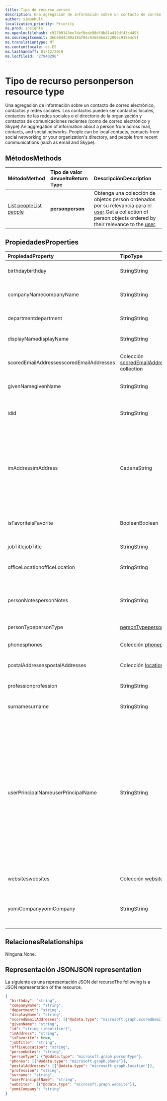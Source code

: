 ```yaml
---
title: Tipo de recurso person
description: Una agregación de información sobre un contacto de correo electrónico, contactos y redes sociales. Los contactos pueden ser contactos locales, contactos de las redes sociales o el directorio de la organización y contactos de comunicaciones recientes (como de correo electrónico y Skype).
author: simonhult
localization_priority: Priority
ms.prod: insights
ms.openlocfilehash: c92709143ee7def0ede98dfdb81a419df43c4493
ms.sourcegitcommit: 36be044c89a19af84c93e586e22200ec919e4c9f
ms.translationtype: MT
ms.contentlocale: es-ES
ms.lasthandoff: 01/12/2019
ms.locfileid: "27940298"
---
```

# <a name="person-resource-type"></a><span data-ttu-id="08a4a-104">Tipo de recurso person</span><span class="sxs-lookup"><span data-stu-id="08a4a-104">person resource type</span></span>

<span data-ttu-id="08a4a-p102">Una agregación de información sobre un contacto de correo electrónico, contactos y redes sociales. Los contactos pueden ser contactos locales, contactos de las redes sociales o el directorio de la organización y contactos de comunicaciones recientes (como de correo electrónico y Skype).</span><span class="sxs-lookup"><span data-stu-id="08a4a-p102">An aggregation of information about a person from across mail, contacts, and social networks. People can be local contacts, contacts from social networking or your organization's directory, and people from recent communications (such as email and Skype).</span></span>

## <a name="methods"></a><span data-ttu-id="08a4a-107">Métodos</span><span class="sxs-lookup"><span data-stu-id="08a4a-107">Methods</span></span>

| <span data-ttu-id="08a4a-108">Método</span><span class="sxs-lookup"><span data-stu-id="08a4a-108">Method</span></span> | <span data-ttu-id="08a4a-109">Tipo de valor devuelto</span><span class="sxs-lookup"><span data-stu-id="08a4a-109">Return Type</span></span> | <span data-ttu-id="08a4a-110">Descripción</span><span class="sxs-lookup"><span data-stu-id="08a4a-110">Description</span></span> |
|:---------------|:--------|:----------|
|[<span data-ttu-id="08a4a-111">List people</span><span class="sxs-lookup"><span data-stu-id="08a4a-111">List people</span></span>](../api/user-list-people.md) | <span data-ttu-id="08a4a-112">**person**</span><span class="sxs-lookup"><span data-stu-id="08a4a-112">**person**</span></span> |<span data-ttu-id="08a4a-113">Obtenga una colección de objetos person ordenados por su relevancia para el [user](../resources/user.md).</span><span class="sxs-lookup"><span data-stu-id="08a4a-113">Get a collection of person objects ordered by their relevance to the [user](../resources/user.md).</span></span>|

## <a name="properties"></a><span data-ttu-id="08a4a-114">Propiedades</span><span class="sxs-lookup"><span data-stu-id="08a4a-114">Properties</span></span>

| <span data-ttu-id="08a4a-115">Propiedad</span><span class="sxs-lookup"><span data-stu-id="08a4a-115">Property</span></span> | <span data-ttu-id="08a4a-116">Tipo</span><span class="sxs-lookup"><span data-stu-id="08a4a-116">Type</span></span> | <span data-ttu-id="08a4a-117">Descripción</span><span class="sxs-lookup"><span data-stu-id="08a4a-117">Description</span></span> |
|:---------------|:--------|:----------|
|<span data-ttu-id="08a4a-118">birthday</span><span class="sxs-lookup"><span data-stu-id="08a4a-118">birthday</span></span>|<span data-ttu-id="08a4a-119">String</span><span class="sxs-lookup"><span data-stu-id="08a4a-119">String</span></span>|<span data-ttu-id="08a4a-120">Cumpleaños del contacto.</span><span class="sxs-lookup"><span data-stu-id="08a4a-120">The person's birthday.</span></span>|
|<span data-ttu-id="08a4a-121">companyName</span><span class="sxs-lookup"><span data-stu-id="08a4a-121">companyName</span></span>|<span data-ttu-id="08a4a-122">String</span><span class="sxs-lookup"><span data-stu-id="08a4a-122">String</span></span>|<span data-ttu-id="08a4a-123">Nombre de la compañía del contacto.</span><span class="sxs-lookup"><span data-stu-id="08a4a-123">The name of the person's company.</span></span>|
|<span data-ttu-id="08a4a-124">department</span><span class="sxs-lookup"><span data-stu-id="08a4a-124">department</span></span>|<span data-ttu-id="08a4a-125">String</span><span class="sxs-lookup"><span data-stu-id="08a4a-125">String</span></span>|<span data-ttu-id="08a4a-126">Departamento del contacto.</span><span class="sxs-lookup"><span data-stu-id="08a4a-126">The person's department.</span></span>|
|<span data-ttu-id="08a4a-127">displayName</span><span class="sxs-lookup"><span data-stu-id="08a4a-127">displayName</span></span>|<span data-ttu-id="08a4a-128">String</span><span class="sxs-lookup"><span data-stu-id="08a4a-128">String</span></span>|<span data-ttu-id="08a4a-129">Nombre para mostrar del contacto.</span><span class="sxs-lookup"><span data-stu-id="08a4a-129">The person's display name.</span></span>|
|<span data-ttu-id="08a4a-130">scoredEmailAddresses</span><span class="sxs-lookup"><span data-stu-id="08a4a-130">scoredEmailAddresses</span></span>|<span data-ttu-id="08a4a-131">Colección [scoredEmailAddress](scoredemailaddress.md)</span><span class="sxs-lookup"><span data-stu-id="08a4a-131">[scoredEmailAddress](scoredemailaddress.md) collection</span></span>|<span data-ttu-id="08a4a-132">Direcciones de correo electrónico del contacto.</span><span class="sxs-lookup"><span data-stu-id="08a4a-132">The person's email addresses.</span></span>|
|<span data-ttu-id="08a4a-133">givenName</span><span class="sxs-lookup"><span data-stu-id="08a4a-133">givenName</span></span>|<span data-ttu-id="08a4a-134">String</span><span class="sxs-lookup"><span data-stu-id="08a4a-134">String</span></span>|<span data-ttu-id="08a4a-135">Nombre propio del contacto.</span><span class="sxs-lookup"><span data-stu-id="08a4a-135">The person's given name.</span></span>|
|<span data-ttu-id="08a4a-136">id</span><span class="sxs-lookup"><span data-stu-id="08a4a-136">id</span></span>|<span data-ttu-id="08a4a-137">String</span><span class="sxs-lookup"><span data-stu-id="08a4a-137">String</span></span>|<span data-ttu-id="08a4a-p103">Identificador único del contacto. Solo lectura.</span><span class="sxs-lookup"><span data-stu-id="08a4a-p103">The person's unique identifier. Read-only.</span></span>|
|<span data-ttu-id="08a4a-140">imAddress</span><span class="sxs-lookup"><span data-stu-id="08a4a-140">imAddress</span></span>|<span data-ttu-id="08a4a-141">Cadena</span><span class="sxs-lookup"><span data-stu-id="08a4a-141">String</span></span>|<span data-ttu-id="08a4a-p104">Dirección del protocolo de inicio de sesión (SIP) de voz sobre IP (VOIP) del servicio de mensajería instantánea correspondiente al usuario. Solo lectura.</span><span class="sxs-lookup"><span data-stu-id="08a4a-p104">The instant message voice over IP (VOIP) session initiation protocol (SIP) address for the user. Read-only.</span></span>|
|<span data-ttu-id="08a4a-144">isFavorite</span><span class="sxs-lookup"><span data-stu-id="08a4a-144">isFavorite</span></span>|<span data-ttu-id="08a4a-145">Boolean</span><span class="sxs-lookup"><span data-stu-id="08a4a-145">Boolean</span></span>|<span data-ttu-id="08a4a-146">`true` si el usuario ha marcado este contacto como favorito.</span><span class="sxs-lookup"><span data-stu-id="08a4a-146">`true` if the user has flagged this person as a favorite.</span></span>|
|<span data-ttu-id="08a4a-147">jobTitle</span><span class="sxs-lookup"><span data-stu-id="08a4a-147">jobTitle</span></span>|<span data-ttu-id="08a4a-148">String</span><span class="sxs-lookup"><span data-stu-id="08a4a-148">String</span></span>|<span data-ttu-id="08a4a-149">Puesto del contacto.</span><span class="sxs-lookup"><span data-stu-id="08a4a-149">The person's job title.</span></span>|
|<span data-ttu-id="08a4a-150">officeLocation</span><span class="sxs-lookup"><span data-stu-id="08a4a-150">officeLocation</span></span>|<span data-ttu-id="08a4a-151">String</span><span class="sxs-lookup"><span data-stu-id="08a4a-151">String</span></span>|<span data-ttu-id="08a4a-152">Ubicación de la oficina del contacto.</span><span class="sxs-lookup"><span data-stu-id="08a4a-152">The location of the person's office.</span></span>|
|<span data-ttu-id="08a4a-153">personNotes</span><span class="sxs-lookup"><span data-stu-id="08a4a-153">personNotes</span></span>|<span data-ttu-id="08a4a-154">String</span><span class="sxs-lookup"><span data-stu-id="08a4a-154">String</span></span>|<span data-ttu-id="08a4a-155">Notas de forma libre que el usuario ha tomado sobre este contacto.</span><span class="sxs-lookup"><span data-stu-id="08a4a-155">Free-form notes that the user has taken about this person.</span></span>|
|<span data-ttu-id="08a4a-156">personType</span><span class="sxs-lookup"><span data-stu-id="08a4a-156">personType</span></span>|[<span data-ttu-id="08a4a-157">personType</span><span class="sxs-lookup"><span data-stu-id="08a4a-157">personType</span></span>](persontype.md) |<span data-ttu-id="08a4a-158">Tipo de contacto.</span><span class="sxs-lookup"><span data-stu-id="08a4a-158">The type of person.</span></span>|
|<span data-ttu-id="08a4a-159">phones</span><span class="sxs-lookup"><span data-stu-id="08a4a-159">phones</span></span>|<span data-ttu-id="08a4a-160">Colección [phone](phone.md)</span><span class="sxs-lookup"><span data-stu-id="08a4a-160">[phone](phone.md) collection</span></span>|<span data-ttu-id="08a4a-161">Número de teléfono del contacto.</span><span class="sxs-lookup"><span data-stu-id="08a4a-161">The person's phone numbers.</span></span>|
|<span data-ttu-id="08a4a-162">postalAddresses</span><span class="sxs-lookup"><span data-stu-id="08a4a-162">postalAddresses</span></span>|<span data-ttu-id="08a4a-163">Colección [location](location.md)</span><span class="sxs-lookup"><span data-stu-id="08a4a-163">[location](location.md) collection</span></span>|<span data-ttu-id="08a4a-164">Direcciones del contacto.</span><span class="sxs-lookup"><span data-stu-id="08a4a-164">The person's addresses.</span></span>|
|<span data-ttu-id="08a4a-165">profession</span><span class="sxs-lookup"><span data-stu-id="08a4a-165">profession</span></span>|<span data-ttu-id="08a4a-166">String</span><span class="sxs-lookup"><span data-stu-id="08a4a-166">String</span></span>|<span data-ttu-id="08a4a-167">Profesión del contacto.</span><span class="sxs-lookup"><span data-stu-id="08a4a-167">The person's profession.</span></span>|
|<span data-ttu-id="08a4a-168">surname</span><span class="sxs-lookup"><span data-stu-id="08a4a-168">surname</span></span>|<span data-ttu-id="08a4a-169">String</span><span class="sxs-lookup"><span data-stu-id="08a4a-169">String</span></span>|<span data-ttu-id="08a4a-170">Apellido del contacto.</span><span class="sxs-lookup"><span data-stu-id="08a4a-170">The person's surname.</span></span>|
|<span data-ttu-id="08a4a-171">userPrincipalName</span><span class="sxs-lookup"><span data-stu-id="08a4a-171">userPrincipalName</span></span>|<span data-ttu-id="08a4a-172">String</span><span class="sxs-lookup"><span data-stu-id="08a4a-172">String</span></span>|<span data-ttu-id="08a4a-p105">Nombre principal de usuario (UPN) del contacto. El UPN es un nombre de inicio de sesión de Internet del contacto basado en la norma [RFC 822](https://www.ietf.org/rfc/rfc0822.txt). Por convención, se debe asignar al nombre de correo electrónico del contacto. El formato general es alias@domain.</span><span class="sxs-lookup"><span data-stu-id="08a4a-p105">The user principal name (UPN) of the person. The UPN is an Internet-style login name for the person based on the Internet standard [RFC 822](https://www.ietf.org/rfc/rfc0822.txt). By convention, this should map to the person's email name. The general format is alias@domain.</span></span>|
|<span data-ttu-id="08a4a-177">websites</span><span class="sxs-lookup"><span data-stu-id="08a4a-177">websites</span></span>|<span data-ttu-id="08a4a-178">Colección [website](website.md)</span><span class="sxs-lookup"><span data-stu-id="08a4a-178">[website](website.md) collection</span></span>|<span data-ttu-id="08a4a-179">Sitios web del contacto.</span><span class="sxs-lookup"><span data-stu-id="08a4a-179">The person's websites.</span></span>|
|<span data-ttu-id="08a4a-180">yomiCompany</span><span class="sxs-lookup"><span data-stu-id="08a4a-180">yomiCompany</span></span>|<span data-ttu-id="08a4a-181">String</span><span class="sxs-lookup"><span data-stu-id="08a4a-181">String</span></span>|<span data-ttu-id="08a4a-182">Nombre fonético japonés de la compañía del contacto.</span><span class="sxs-lookup"><span data-stu-id="08a4a-182">The phonetic Japanese name of the person's company.</span></span>|

## <a name="relationships"></a><span data-ttu-id="08a4a-183">Relaciones</span><span class="sxs-lookup"><span data-stu-id="08a4a-183">Relationships</span></span>

<span data-ttu-id="08a4a-184">Ninguna.</span><span class="sxs-lookup"><span data-stu-id="08a4a-184">None.</span></span>

## <a name="json-representation"></a><span data-ttu-id="08a4a-185">Representación JSON</span><span class="sxs-lookup"><span data-stu-id="08a4a-185">JSON representation</span></span>

<span data-ttu-id="08a4a-186">La siguiente es una representación JSON del recurso</span><span class="sxs-lookup"><span data-stu-id="08a4a-186">The following is a JSON representation of the resource.</span></span>

<!--{
  "blockType": "resource",
  "optionalProperties": [],
  "baseType": "microsoft.graph.entity",
  "@odata.type": "microsoft.graph.person"
}-->

```json
{
  "birthday": "string",
  "companyName": "string",
  "department": "string",
  "displayName": "string",
  "scoredEmailAddresses": [{"@odata.type": "microsoft.graph.scoredEmailAddress"}],
  "givenName": "string",
  "id": "string (identifier)",
  "imAddress": "string",
  "isFavorite": true,
  "jobTitle": "string",
  "officeLocation": "string",
  "personNotes": "string",
  "personType": {"@odata.type": "microsoft.graph.personType"},
  "phones": [{"@odata.type": "microsoft.graph.phone"}],
  "postalAddresses": [{"@odata.type": "microsoft.graph.location"}],
  "profession": "string",
  "surname": "string",
  "userPrincipalName": "string",
  "websites": [{"@odata.type": "microsoft.graph.website"}],
  "yomiCompany": "string"
}

```

<!-- uuid: 8fcb5dbc-d5aa-4681-8e31-b001d5168d79
2015-10-25 14:57:30 UTC -->
<!-- {
  "type": "#page.annotation",
  "description": "person resource",
  "keywords": "",
  "section": "documentation",
  "tocPath": ""
}-->
